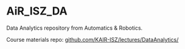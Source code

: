 # AiR_ISZ_DA
Data Analytics repository from Automatics &amp; Robotics.

Course materials repo: [github.com/KAIR-ISZ/lectures/DataAnalytics/](https://github.com/KAIR-ISZ/lectures/tree/main/Data%20Analytics)
